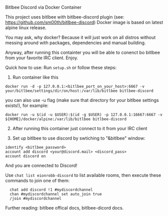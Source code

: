 Bitlbee Discord via Docker Container 

This project uses bitlbee with bitlbee-discord plugin (see: https://github.com/sm00th/bitlbee-discord)
Docker image is based on latest alpine linux release.

You may ask, why docker?
Because it will just work on all distros without messing around with packages, dependencies and manual building. 

Anyway, after running this containter you will be able to conenct bo bitlbee from your favorite IRC client. Enjoy. 

Quick how to use:
Run `setup.sh` or follow these steps:
1. Run container like this
```
docker run -d -p 127.0.0.1:<bitlbee_port_on_your_host>:6667 -v your/bitlbee/settings/dir/on/host:/var/lib/bitlbee bitlbee-discord
```
you can also use -u flag (make sure that directory for your bitlbee settings exists!), for example: 
```
docker run -u $(id -u $USER):$(id -g $USER) -p 127.0.0.1:16667:6667 -v ${HOME}/docker/alpine:/var/lib/bitlbee bitlbee-discord

```
2. After running this container just connect to it from your IRC client

3. Set up bitlbee to use discord by swtiching to "&bitlbee" window:
```
identify <bitlbee_password>
account add discord <your@discord.mail> <discord_pass>
account discord on
```
And you are connected to Discord!

Use `chat list eionrobb-discord` to list available rooms, then execute these commands to join one of them:

```
  chat add discord !1 #mydiscordchannel
  chan #mydiscordchannel set auto_join true
  /join #mydiscordchannel
```

Further reading: bitlbee offical docs, bitlbee-dicord docs.
